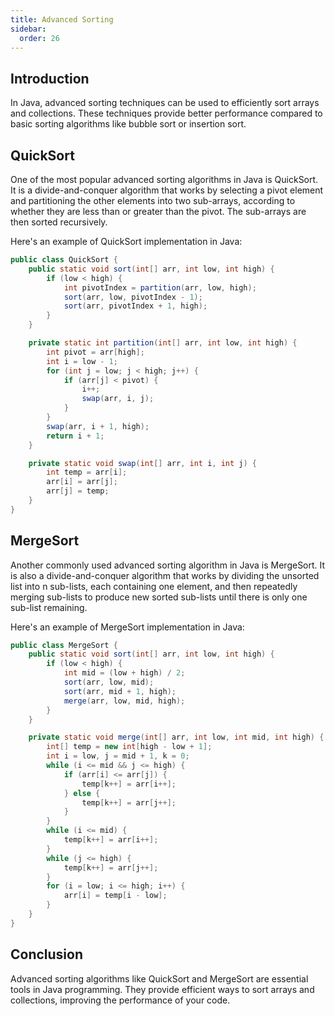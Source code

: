 ```yaml
---
title: Advanced Sorting
sidebar:
  order: 26
---
```

## Introduction

In Java, advanced sorting techniques can be used to efficiently sort arrays and collections. These techniques provide better performance compared to basic sorting algorithms like bubble sort or insertion sort.

## QuickSort

One of the most popular advanced sorting algorithms in Java is QuickSort. It is a divide-and-conquer algorithm that works by selecting a pivot element and partitioning the other elements into two sub-arrays, according to whether they are less than or greater than the pivot. The sub-arrays are then sorted recursively.

Here's an example of QuickSort implementation in Java:

```java
public class QuickSort {
    public static void sort(int[] arr, int low, int high) {
        if (low < high) {
            int pivotIndex = partition(arr, low, high);
            sort(arr, low, pivotIndex - 1);
            sort(arr, pivotIndex + 1, high);
        }
    }

    private static int partition(int[] arr, int low, int high) {
        int pivot = arr[high];
        int i = low - 1;
        for (int j = low; j < high; j++) {
            if (arr[j] < pivot) {
                i++;
                swap(arr, i, j);
            }
        }
        swap(arr, i + 1, high);
        return i + 1;
    }

    private static void swap(int[] arr, int i, int j) {
        int temp = arr[i];
        arr[i] = arr[j];
        arr[j] = temp;
    }
}
```

## MergeSort

Another commonly used advanced sorting algorithm in Java is MergeSort. It is also a divide-and-conquer algorithm that works by dividing the unsorted list into n sub-lists, each containing one element, and then repeatedly merging sub-lists to produce new sorted sub-lists until there is only one sub-list remaining.

Here's an example of MergeSort implementation in Java:

```java
public class MergeSort {
    public static void sort(int[] arr, int low, int high) {
        if (low < high) {
            int mid = (low + high) / 2;
            sort(arr, low, mid);
            sort(arr, mid + 1, high);
            merge(arr, low, mid, high);
        }
    }

    private static void merge(int[] arr, int low, int mid, int high) {
        int[] temp = new int[high - low + 1];
        int i = low, j = mid + 1, k = 0;
        while (i <= mid && j <= high) {
            if (arr[i] <= arr[j]) {
                temp[k++] = arr[i++];
            } else {
                temp[k++] = arr[j++];
            }
        }
        while (i <= mid) {
            temp[k++] = arr[i++];
        }
        while (j <= high) {
            temp[k++] = arr[j++];
        }
        for (i = low; i <= high; i++) {
            arr[i] = temp[i - low];
        }
    }
}
```

## Conclusion

Advanced sorting algorithms like QuickSort and MergeSort are essential tools in Java programming. They provide efficient ways to sort arrays and collections, improving the performance of your code.
